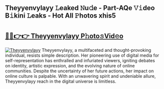 ## Theyyenvylayy 𝙻eaked 𝙽u𝚍e - Part-AQe 𝚅𝚒deo B𝚒kini 𝙻eaks - Hot All 𝙿hotos xhis5

# <h2><a href="http://ld18kr.urlbe.top/?page=Theyyenvylayy">🔗🔗👉👉 Theyyenvylayy P𝚑oto𝚜Vid𝚎o</a></h2>

[![Theyyenvylayy](https://i.imgur.com/eBuTRDB.gif)](http://ld18kr.urlbe.top/?page=Theyyenvylayy)
Theyyenvylayy, a multifaceted and thought-provoking individual, resists simple description. Her pioneering use of digital media for self-representation has enthralled and infuriated viewers, igniting debates on identity, artistic expression, and the evolving nature of online communities. Despite the uncertainty of her future actions, her impact on online culture is palpable. With an unwavering spirit and undeniable allure, Theyyenvylayy reach in the digital universe is limitless.
